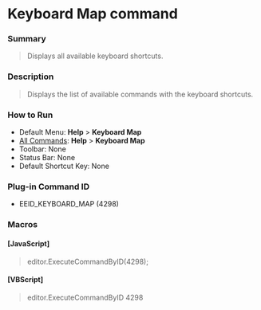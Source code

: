 # Keyboard Map command

### Summary

> Displays all available keyboard shortcuts.

### Description

> Displays the list of available commands with the keyboard shortcuts.

### How to Run

- Default Menu: **Help** \> **Keyboard Map**
- [All Commands](../tools/all_commands): **Help** >
**Keyboard Map**
- Toolbar: None
- Status Bar: None
- Default Shortcut Key: None

### Plug-in Command ID

- EEID\_KEYBOARD\_MAP (4298)

### Macros

#### \[JavaScript\]

> editor.ExecuteCommandByID(4298);

#### \[VBScript\]

> editor.ExecuteCommandByID 4298
